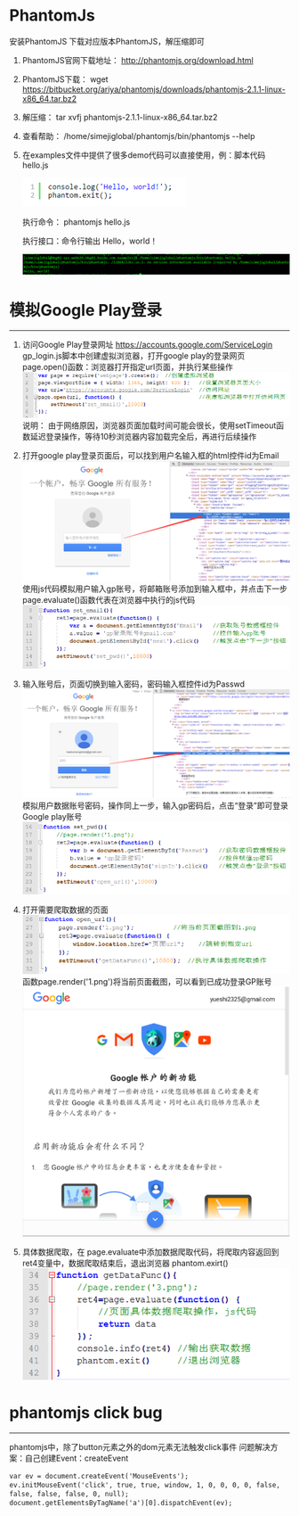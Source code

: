 # PhantomJs
安装PhantomJS
下载对应版本PhantomJS，解压缩即可

1. PhantomJS官网下载地址： http://phantomjs.org/download.html

2. PhantomJS下载：  wget https://bitbucket.org/ariya/phantomjs/downloads/phantomjs-2.1.1-linux-x86_64.tar.bz2

3. 解压缩：   tar xvfj phantomjs-2.1.1-linux-x86_64.tar.bz2

4. 查看帮助： /home/simejiglobal/phantomjs/bin/phantomjs --help

5. 在examples文件中提供了很多demo代码可以直接使用，例：脚本代码hello.js

   ![test](img/1.png)
   
   执行命令：  phantomjs hello.js
   
   执行接口：命令行输出 Hello，world！
   
   ![test](img/2.png)

# 模拟Google Play登录
---
1. 访问Google Play登录网址 https://accounts.google.com/ServiceLogin 
   gp_login.js脚本中创建虚拟浏览器，打开google play的登录网页
   page.open()函数：浏览器打开指定url页面，并执行某些操作
   ![test](img/3.png)
   说明： 由于网络原因，浏览器页面加载时间可能会很长，使用setTimeout函数延迟登录操作，等待10秒浏览器内容加载完全后，再进行后续操作
   
2. 打开google play登录页面后，可以找到用户名输入框的html控件id为Email
   ![test](img/4.png)
   使用js代码模拟用户输入gp账号，将邮箱账号添加到输入框中，并点击下一步
   page.evaluate()函数代表在浏览器中执行的js代码
   ![test](img/5.png)

3. 输入账号后，页面切换到输入密码，密码输入框控件id为Passwd
   ![test](img/6.png)
   模拟用户数据账号密码，操作同上一步，输入gp密码后，点击“登录”即可登录Google play账号
   ![test](img/7.png)
   
4. 打开需要爬取数据的页面
   ![test](img/8.png)	
   函数page.render('1.png')将当前页面截图，可以看到已成功登录GP账号
   ![test](img/9.png)
   
5. 具体数据爬取，在 page.evaluate中添加数据爬取代码，将爬取内容返回到ret4变量中，数据爬取结束后，退出浏览器 phantom.exirt() 
   ![test](img/10.png)


# phantomjs click bug
---
phantomjs中，除了button元素之外的dom元素无法触发click事件
问题解决方案：自己创建Event：createEvent

```
var ev = document.createEvent('MouseEvents');
ev.initMouseEvent('click', true, true, window, 1, 0, 0, 0, 0, false, false, false, false, 0, null);
document.getElementsByTagName('a')[0].dispatchEvent(ev); 
```

